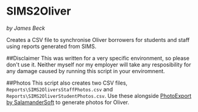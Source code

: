 # SIMS2Oliver
*by James Beck*

Creates a CSV file to synchronise Oliver borrowers for students and staff using reports generated from SIMS.

##Disclaimer
This was written for a very specific environment, so please don't use it. Neither myself nor my employer will take any resposibility for any damage caused by running this script in your enviromnent.

##Photos
This script also creates two CSV files, `Reports\SIMS2OliversStaffPhotos.csv` and `Reports\SIMS2OliverStudentPhotos.csv`. Use these alongside [PhotoExport by SalamanderSoft](http://www.salamandersoft.co.uk/free-utilities/) to generate photos for Oliver.
